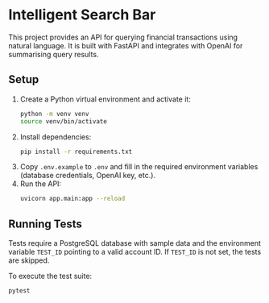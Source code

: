 # Intelligent Search Bar

This project provides an API for querying financial transactions using natural language. It is built with FastAPI and integrates with OpenAI for summarising query results.

## Setup

1. Create a Python virtual environment and activate it:
   ```bash
   python -m venv venv
   source venv/bin/activate
   ```
2. Install dependencies:
   ```bash
   pip install -r requirements.txt
   ```
3. Copy `.env.example` to `.env` and fill in the required environment variables (database credentials, OpenAI key, etc.).
4. Run the API:
   ```bash
   uvicorn app.main:app --reload
   ```

## Running Tests

Tests require a PostgreSQL database with sample data and the environment variable `TEST_ID` pointing to a valid account ID. If `TEST_ID` is not set, the tests are skipped.

To execute the test suite:

```bash
pytest
```
